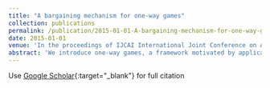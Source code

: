 ```yaml
---
title: "A bargaining mechanism for one-way games"
collection: publications
permalink: /publication/2015-01-01-A-bargaining-mechanism-for-one-way-games
date: 2015-01-01
venue: 'In the proceedings of IJCAI International Joint Conference on Artificial Intelligence'
abstract: 'We introduce one-way games, a framework motivated by applications in large-scale power restoration, humanitarian logistics, and integrated supplychains. The distinguishable feature of the games is that the payoff of some player is determined only by her own strategy and does not depend on actions taken by other players. We show that the equilibrium outcome in one-way games without payments and the social cost of any ex-post efficient mechanism, can be far from the optimum. We also show that it is impossible to design a Bayes-Nash incentive-compatible mechanism for one-way games that is budget-balanced, individually rational, and efficient. Finally, we propose a privacypreserving mechanism that is incentive-compatible and budget-balanced, satisfies ex-post individual rationality conditions, and produces an outcome which is more efficient than the equilibrium without payments.'
---
```

Use [Google Scholar](https://scholar.google.com/scholar?q=A+bargaining+mechanism+for+one+way+games){:target="_blank"} for full citation